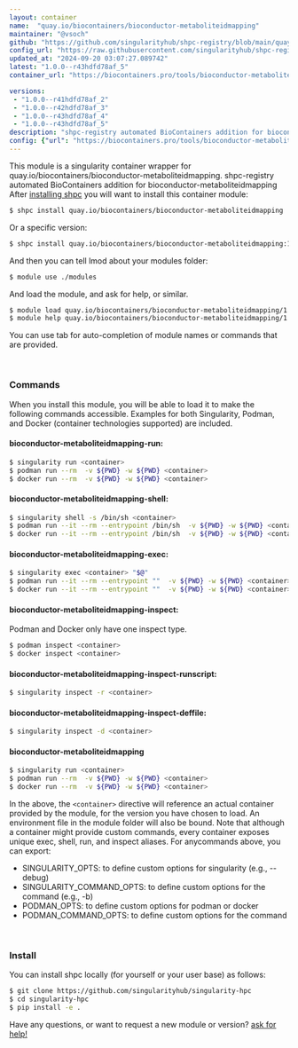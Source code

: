 ```yaml
---
layout: container
name:  "quay.io/biocontainers/bioconductor-metaboliteidmapping"
maintainer: "@vsoch"
github: "https://github.com/singularityhub/shpc-registry/blob/main/quay.io/biocontainers/bioconductor-metaboliteidmapping/container.yaml"
config_url: "https://raw.githubusercontent.com/singularityhub/shpc-registry/main/quay.io/biocontainers/bioconductor-metaboliteidmapping/container.yaml"
updated_at: "2024-09-20 03:07:27.089742"
latest: "1.0.0--r43hdfd78af_5"
container_url: "https://biocontainers.pro/tools/bioconductor-metaboliteidmapping"

versions:
 - "1.0.0--r41hdfd78af_2"
 - "1.0.0--r42hdfd78af_3"
 - "1.0.0--r43hdfd78af_4"
 - "1.0.0--r43hdfd78af_5"
description: "shpc-registry automated BioContainers addition for bioconductor-metaboliteidmapping"
config: {"url": "https://biocontainers.pro/tools/bioconductor-metaboliteidmapping", "maintainer": "@vsoch", "description": "shpc-registry automated BioContainers addition for bioconductor-metaboliteidmapping", "latest": {"1.0.0--r43hdfd78af_5": "sha256:8dc643dae82e9c62e7f684a733cfd04a769ccd3ed95180d0657be7769f980a01"}, "tags": {"1.0.0--r41hdfd78af_2": "sha256:6ea3850b4d6feab379bbb80886f10f444e73ebbc5c5d75a9fa708d5a28f99235", "1.0.0--r42hdfd78af_3": "sha256:ccf50652c17ced99174199c811f992a5a66c64fa65c9438c308e433fa7cf89e0", "1.0.0--r43hdfd78af_4": "sha256:94ade45b71883f79ce5b2df8112bfcc2345830612165f4928fe755f92376b0d6", "1.0.0--r43hdfd78af_5": "sha256:8dc643dae82e9c62e7f684a733cfd04a769ccd3ed95180d0657be7769f980a01"}, "docker": "quay.io/biocontainers/bioconductor-metaboliteidmapping"}
---
```


This module is a singularity container wrapper for quay.io/biocontainers/bioconductor-metaboliteidmapping.
shpc-registry automated BioContainers addition for bioconductor-metaboliteidmapping
After [installing shpc](#install) you will want to install this container module:


```bash
$ shpc install quay.io/biocontainers/bioconductor-metaboliteidmapping
```

Or a specific version:

```bash
$ shpc install quay.io/biocontainers/bioconductor-metaboliteidmapping:1.0.0--r43hdfd78af_5
```

And then you can tell lmod about your modules folder:

```bash
$ module use ./modules
```

And load the module, and ask for help, or similar.

```bash
$ module load quay.io/biocontainers/bioconductor-metaboliteidmapping/1.0.0--r43hdfd78af_5
$ module help quay.io/biocontainers/bioconductor-metaboliteidmapping/1.0.0--r43hdfd78af_5
```

You can use tab for auto-completion of module names or commands that are provided.

<br>

### Commands

When you install this module, you will be able to load it to make the following commands accessible.
Examples for both Singularity, Podman, and Docker (container technologies supported) are included.

#### bioconductor-metaboliteidmapping-run:

```bash
$ singularity run <container>
$ podman run --rm  -v ${PWD} -w ${PWD} <container>
$ docker run --rm  -v ${PWD} -w ${PWD} <container>
```

#### bioconductor-metaboliteidmapping-shell:

```bash
$ singularity shell -s /bin/sh <container>
$ podman run --it --rm --entrypoint /bin/sh  -v ${PWD} -w ${PWD} <container>
$ docker run --it --rm --entrypoint /bin/sh  -v ${PWD} -w ${PWD} <container>
```

#### bioconductor-metaboliteidmapping-exec:

```bash
$ singularity exec <container> "$@"
$ podman run --it --rm --entrypoint ""  -v ${PWD} -w ${PWD} <container> "$@"
$ docker run --it --rm --entrypoint ""  -v ${PWD} -w ${PWD} <container> "$@"
```

#### bioconductor-metaboliteidmapping-inspect:

Podman and Docker only have one inspect type.

```bash
$ podman inspect <container>
$ docker inspect <container>
```

#### bioconductor-metaboliteidmapping-inspect-runscript:

```bash
$ singularity inspect -r <container>
```

#### bioconductor-metaboliteidmapping-inspect-deffile:

```bash
$ singularity inspect -d <container>
```



#### bioconductor-metaboliteidmapping

```bash
$ singularity run <container>
$ podman run --rm  -v ${PWD} -w ${PWD} <container>
$ docker run --rm  -v ${PWD} -w ${PWD} <container>
```


In the above, the `<container>` directive will reference an actual container provided
by the module, for the version you have chosen to load. An environment file in the
module folder will also be bound. Note that although a container
might provide custom commands, every container exposes unique exec, shell, run, and
inspect aliases. For anycommands above, you can export:

 - SINGULARITY_OPTS: to define custom options for singularity (e.g., --debug)
 - SINGULARITY_COMMAND_OPTS: to define custom options for the command (e.g., -b)
 - PODMAN_OPTS: to define custom options for podman or docker
 - PODMAN_COMMAND_OPTS: to define custom options for the command

<br>

### Install

You can install shpc locally (for yourself or your user base) as follows:

```bash
$ git clone https://github.com/singularityhub/singularity-hpc
$ cd singularity-hpc
$ pip install -e .
```

Have any questions, or want to request a new module or version? [ask for help!](https://github.com/singularityhub/singularity-hpc/issues)